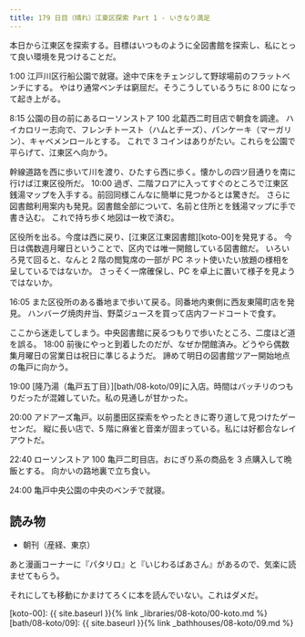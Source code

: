 ```yaml
---
title: 179 日目（晴れ）江東区探索 Part 1 - いきなり満足
---
```


本日から江東区を探索する。目標はいつものように全図書館を探索し、私にとって良い環境を見つけることだ。

1:00 江戸川区行船公園で就寝。途中で床をチェンジして野球場前のフラットベンチにする。
やはり通常ベンチは窮屈だ。そうこうしているうちに 8:00 になって起き上がる。

8:15 公園の目の前にあるローソンストア 100 北葛西二町目店で朝食を調達。
ハイカロリー志向で、フレンチトースト（ハムとチーズ）、パンケーキ（マーガリン）、キャベメンロールとする。
これで 3 コインはありがたい。これらを公園で平らげて、江東区へ向かう。

幹線道路を西に歩いて川を渡り、ひたすら西に歩く。懐かしの四ツ目通りを南に行けば江東区役所だ。
10:00 過ぎ、二階フロアに入ってすぐのところで江東区銭湯マップを入手する。前回同様こんなに簡単に見つかるとは驚きだ。
さらに図書館利用案内も発見。図書館全部について、名前と住所とを銭湯マップに手で書き込む。
これで持ち歩く地図は一枚で済む。

区役所を出る。今度は西に戻り、[江東区江東図書館][koto-00]を発見する。
今日は偶数週月曜日ということで、区内では唯一開館している図書館だ。
いろいろ見て回ると、なんと 2 階の閲覧席の一部が PC ネット使いたい放題の様相を呈しているではないか。
さっそく一席確保し、PC を卓上に置いて様子を見ようではないか。

16:05 また区役所のある番地まで歩いて戻る。同番地内東側に西友東陽町店を発見。
ハンバーグ焼肉弁当、野菜ジュースを買って店内フードコートで食す。

ここから迷走してしまう。中央図書館に戻るつもりで歩いたところ、二度ほど道を誤る。
18:00 前後にやっと到着したのだが、なぜか閉館済み。どうやら偶数集月曜日の営業日は祝日に準じるようだ。
諦めて明日の図書館ツアー開始地点の亀戸に向かう。

19:00 [隆乃湯（亀戸五丁目）][bath/08-koto/09]に入店。時間はバッチリのつもりだったが混雑していた。私の見通しが甘かった。

20:00 アドアーズ亀戸。以前墨田区探索をやったときに寄り道して見つけたゲーセンだ。
縦に長い店で、5 階に麻雀と音楽が固まっている。私には好都合なレイアウトだ。

22:40 ローソンストア 100 亀戸二町目店。おにぎり系の商品を 3 点購入して晩飯とする。
向かいの路地裏で立ち食い。

24:00 亀戸中央公園の中央のベンチで就寝。

## 読み物

* 朝刊（産経、東京）

あと漫画コーナーに『パタリロ』と『いじわるばあさん』があるので、気楽に読ませてもらう。

それにしても移動にかまけてろくに本を読んでいない。これはダメだ。

[koto-00]: {{ site.baseurl }}{% link _libraries/08-koto/00-koto.md %}
[bath/08-koto/09]: {{ site.baseurl }}{% link _bathhouses/08-koto/09.md %}
